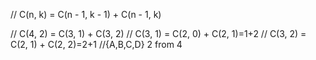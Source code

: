 // C(n, k) = C(n - 1, k - 1) + C(n - 1, k) 

// C(4, 2) = C(3, 1) + C(3, 2)
// C(3, 1) = C(2, 0) + C(2, 1)=1+2
// C(3, 2) = C(2, 1) + C(2, 2)=2+1
//{A,B,C,D} 2 from 4 
